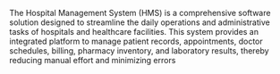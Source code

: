 The Hospital Management System (HMS) is a comprehensive software solution designed to streamline the daily operations and administrative tasks of hospitals and healthcare facilities. This system provides an integrated platform to manage patient records, appointments, doctor schedules, billing, pharmacy inventory, and laboratory results, thereby reducing manual effort and minimizing errors
